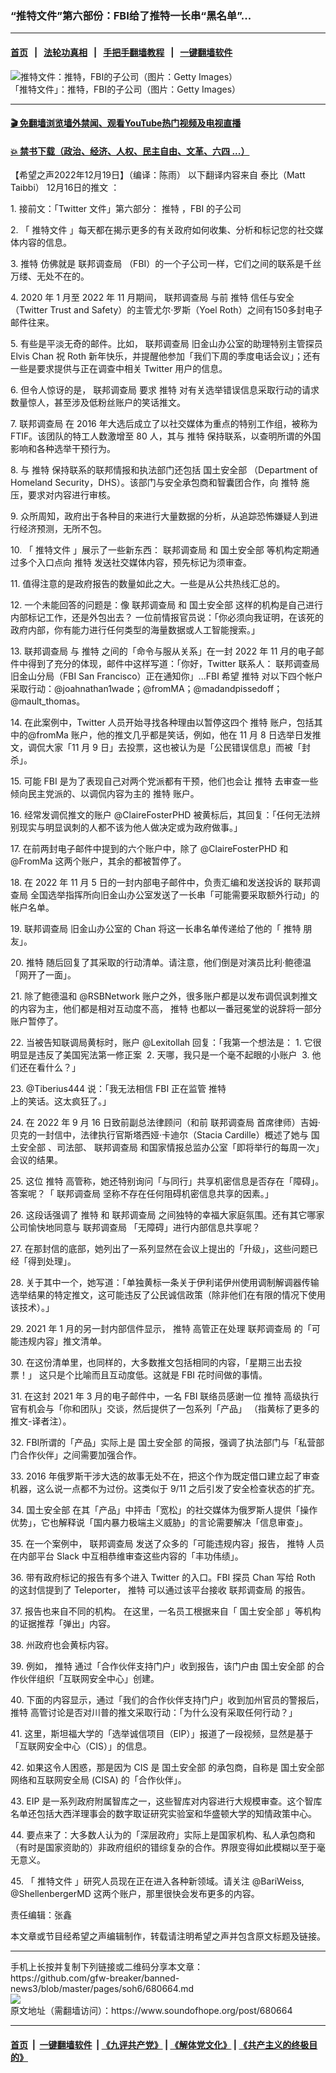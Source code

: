 ### “推特文件”第六部份：FBI给了推特一长串“黑名单”...
------------------------

#### [首页](https://github.com/gfw-breaker/banned-news3/blob/master/README.md) &nbsp;&nbsp;|&nbsp;&nbsp; [法轮功真相](https://github.com/begood0513/basic/blob/master/README.md)  &nbsp;&nbsp;|&nbsp;&nbsp; [手把手翻墙教程](https://github.com/gfw-breaker/guides/wiki)  &nbsp;&nbsp;|&nbsp;&nbsp; [一键翻墙软件](https://github.com/gfw-breaker/nogfw/blob/master/README.md)  



<div><img alt="推特文件：推特，FBI的子公司（图片：Getty Images）" src="https://img.soundofhope.org/2022-12/gettyimages-868706106-1671488266442.jpg"/>
<br/><figcaption class="caption">
 「推特文件」：推特，FBI的子公司（图片：Getty Images）
</figcaption></div><hr/>

#### [ 🎬  免翻墙浏览墙外禁闻、观看YouTube热门视频及电视直播](https://github.com/gfw-breaker/HelloWorld)

#### [ 💥  禁书下载（政治、经济、人权、民主自由、文革、六四 ...）](https://github.com/gfw-breaker/books/blob/master/README.md)

<div><div class="Content__Wrapper sc-1bvya0-0 elmmKw article_body" itemprop="articleBody">
 <div id="post_place_1">
 </div>
 <p class="meta-top">
  <span class="meta">
   【希望之声2022年12月19日】（编译：陈雨）
  </span>
  以下翻译内容来自
  <ok href="https://twitter.com/mtaibbi/status/1603857581503569929">
   泰比（Matt Taibbi） 12月16日的推文
  </ok>
  ：
 </p>
 <p>
  1. 接前文：「Twitter 文件」第六部分：
  <ok href="/term/1190">
   推特
  </ok>
  ，FBI 的子公司
 </p>
 <p>
  2. 「
  <ok href="/term/816114">
   推特文件
  </ok>
  」每天都在揭示更多的有关政府如何收集、分析和标记您的社交媒体内容的信息。
 </p>
 <p>
  3.
  <ok href="/term/1190">
   推特
  </ok>
  仿佛就是
  <ok href="/term/13392">
   联邦调查局
  </ok>
  （FBI）的一个子公司一样，它们之间的联系是千丝万缕、无处不在的。
 </p>
 <p>
  4. 2020 年 1 月至 2022 年 11 月期间，
  <ok href="/term/13392">
   联邦调查局
  </ok>
  与前
  <ok href="/term/1190">
   推特
  </ok>
  信任与安全（Twitter Trust and Safety）的主管尤尔·罗斯（Yoel Roth）之间有150多封电子邮件往来。
 </p>
 <p>
  5. 有些是平淡无奇的邮件。比如，
  <ok href="/term/13392">
   联邦调查局
  </ok>
  旧金山办公室的助理特别主管探员 Elvis Chan 祝 Roth 新年快乐，并提醒他参加「我们下周的季度电话会议」；还有一些是要求提供与正在调查中相关 Twitter 用户的信息。
 </p>
 <p>
  6. 但令人惊讶的是，
  <ok href="/term/13392">
   联邦调查局
  </ok>
  要求
  <ok href="/term/1190">
   推特
  </ok>
  对有关选举错误信息采取行动的请求数量惊人，甚至涉及低粉丝账户的笑话推文。
 </p>
 <p>
  7.
  <ok href="/term/13392">
   联邦调查局
  </ok>
  在 2016 年大选后成立了以社交媒体为重点的特别工作组，被称为 FTIF。该团队的特工人数激增至 80 人，其与
  <ok href="/term/1190">
   推特
  </ok>
  保持联系，以查明所谓的外国影响和各种选举干预行为。
 </p>
 <p>
  8. 与
  <ok href="/term/1190">
   推特
  </ok>
  保持联系的联邦情报和执法部门还包括
  <ok href="/term/13760">
   国土安全部
  </ok>
  （Department of Homeland Security，DHS）。该部门与安全承包商和智囊团合作，向
  <ok href="/term/1190">
   推特
  </ok>
  施压，要求对内容进行审核。
 </p>
 <p>
  9. 众所周知，政府出于各种目的来进行大量数据的分析，从追踪恐怖嫌疑人到进行经济预测，无所不包。
 </p>
 <p>
  10. 「
  <ok href="/term/816114">
   推特文件
  </ok>
  」展示了一些新东西：
  <ok href="/term/13392">
   联邦调查局
  </ok>
  和
  <ok href="/term/13760">
   国土安全部
  </ok>
  等机构定期通过多个入口点向
  <ok href="/term/1190">
   推特
  </ok>
  发送社交媒体内容，预先标记为须审查。
 </p>
 <p>
  11. 值得注意的是政府报告的数量如此之大。一些是从公共热线汇总的。
 </p>
 <p>
  12. 一个未能回答的问题是：像
  <ok href="/term/13392">
   联邦调查局
  </ok>
  和
  <ok href="/term/13760">
   国土安全部
  </ok>
  这样的机构是自己进行内部标记工作，还是外包出去？ 一位前情报官员说：「你必须向我证明，在该死的政府内部，你有能力进行任何类型的海量数据或人工智能搜索。」
 </p>
 <p>
  13.
  <ok href="/term/13392">
   联邦调查局
  </ok>
  与
  <ok href="/term/1190">
   推特
  </ok>
  之间的「命令与服从关系」在一封 2022 年 11 月的电子邮件中得到了充分的体现，邮件中这样写道：「你好，Twitter 联系人：
  <ok href="/term/13392">
   联邦调查局
  </ok>
  旧金山分局（FBI San Francisco）正在通知你」...FBI 希望
  <ok href="/term/1190">
   推特
  </ok>
  对以下四个帐户采取行动：@joahnathan1wade；@fromMA；@madandpissedoff；@mault_thomas。
 </p>
 <p>
  14. 在此案例中，Twitter 人员开始寻找各种理由以暂停这四个
  <ok href="/term/1190">
   推特
  </ok>
  账户，包括其中的@fromMa 账户，他的推文几乎都是笑话，例如，他在 11 月 8 日选举日发推文，调侃大家「11 月 9 日」去投票，这也被认为是「公民错误信息」而被「封杀」。
 </p>
 <p>
  15. 可能 FBI 是为了表现自己对两个党派都有干预，他们也会让
  <ok href="/term/1190">
   推特
  </ok>
  去审查一些倾向民主党派的、以调侃内容为主的
  <ok href="/term/1190">
   推特
  </ok>
  账户。
 </p>
 <p>
  16. 经常发调侃推文的账户 @ClaireFosterPHD 被黄标后，其回复：「任何无法辨别现实与明显讽刺的人都不该为他人做决定或为政府做事。」
 </p>
 <p>
  17. 在前两封电子邮件中提到的六个账户中，除了 @ClaireFosterPHD 和 @FromMa 这两个账户，其余的都被暂停了。
 </p>
 <p>
  18. 在 2022 年 11 月 5 日的一封内部电子邮件中，负责汇编和发送投诉的
  <ok href="/term/13392">
   联邦调查局
  </ok>
  全国选举指挥所向旧金山办公室发送了一长串「可能需要采取额外行动」的帐户名单。
 </p>
 <p>
  19.
  <ok href="/term/13392">
   联邦调查局
  </ok>
  旧金山办公室的 Chan 将这一长串名单传递给了他的「
  <ok href="/term/1190">
   推特
  </ok>
  朋友」。
 </p>
 <p>
  20.
  <ok href="/term/1190">
   推特
  </ok>
  随后回复了其采取的行动清单。请注意，他们倒是对演员比利·鲍德温「网开了一面」。
 </p>
 <p>
  21. 除了鲍德温和 @RSBNetwork 账户之外，很多账户都是以发布调侃讽刺推文的内容为主，他们都是相对互动度不高，
  <ok href="/term/1190">
   推特
  </ok>
  也都以一番冠冕堂的说辞将一部分账户暂停了。
 </p>
 <p>
  22. 当被告知联调局黄标时，账户 @Lexitollah 回复：「我第一个想法是： 1. 它很明显是违反了美国宪法第一修正案  2. 天哪，我只是一个毫不起眼的小账户  3. 他们还在看什么？」
 </p>
 <p>
  23. @Tiberius444 说：「我无法相信 FBI 正在监管
  <ok href="/term/1190">
   推特
  </ok>
  上的笑话。这太疯狂了。」
 </p>
 <p>
  24. 在 2022 年 9 月 16 日致前副总法律顾问（和前
  <ok href="/term/13392">
   联邦调查局
  </ok>
  首席律师）吉姆·贝克的一封信中，法律执行官斯塔西娅·卡迪尔（Stacia Cardille）概述了她与
  <ok href="/term/13760">
   国土安全部
  </ok>
  、司法部、
  <ok href="/term/13392">
   联邦调查局
  </ok>
  和国家情报总监办公室「即将举行的每周一次」会议的结果。
 </p>
 <p>
  25. 这位
  <ok href="/term/1190">
   推特
  </ok>
  高管称，她还特别询问「与同行」共享机密信息是否存在「障碍」。 答案呢？「
  <ok href="/term/13392">
   联邦调查局
  </ok>
  坚称不存在任何阻碍机密信息共享的因素。」
 </p>
 <p>
  26. 这段话强调了
  <ok href="/term/1190">
   推特
  </ok>
  和
  <ok href="/term/13392">
   联邦调查局
  </ok>
  之间独特的幸福大家庭氛围。还有其它哪家公司愉快地同意与
  <ok href="/term/13392">
   联邦调查局
  </ok>
  「无障碍」进行内部信息共享呢？
 </p>
 <p>
  27. 在那封信的底部，她列出了一系列显然在会议上提出的「升级」，这些问题已经「得到处理」。
 </p>
 <p>
  28. 关于其中一个，她写道：「单独黄标一条关于伊利诺伊州使用调制解调器传输选举结果的特定推文，这可能违反了公民诚信政策（除非他们在有限的情况下使用该技术）。」
 </p>
 <p>
  29. 2021 年 1 月的另一封内部信件显示，
  <ok href="/term/1190">
   推特
  </ok>
  高管正在处理
  <ok href="/term/13392">
   联邦调查局
  </ok>
  的「可能违规内容」推文清单。
 </p>
 <p>
  30. 在这份清单里，也同样的，大多数推文包括相同的内容，「星期三出去投票！」 这只是个比喻而且互动度低。这就是 FBI 花时间做的事情。
 </p>
 <p>
  31. 在这封 2021 年 3 月的电子邮件中，一名 FBI 联络员感谢一位
  <ok href="/term/1190">
   推特
  </ok>
  高级执行官有机会与「你和团队」交谈，然后提供了一包系列「产品」 （指黄标了更多的推文-译者注）。
 </p>
 <p>
  32. FBI所谓的「产品」实际上是
  <ok href="/term/13760">
   国土安全部
  </ok>
  的简报，强调了执法部门与「私营部门合作伙伴」之间需要加强合作。
 </p>
 <p>
  33. 2016 年俄罗斯干涉大选的故事无处不在，把这个作为既定借口建立起了审查机器，这么说一点都不为过份。这类似于 9/11 之后引发了安全检查状态的扩充。
 </p>
 <p>
  34.
  <ok href="/term/13760">
   国土安全部
  </ok>
  在其「产品」中抨击「宽松」的社交媒体为俄罗斯人提供「操作优势」，它也解释说「国内暴力极端主义威胁」的言论需要解决「信息审查」。
 </p>
 <p>
  35. 在一个案例中，
  <ok href="/term/13392">
   联邦调查局
  </ok>
  发送了众多的「可能违规内容」报告，
  <ok href="/term/1190">
   推特
  </ok>
  人员在内部平台 Slack 中互相恭维审查这些内容的「丰功伟绩」。
 </p>
 <p>
  36. 带有政府标记的报告有多个进入 Twitter 的入口。FBI 探员 Chan 写给 Roth 的这封信提到了 Teleporter，
  <ok href="/term/1190">
   推特
  </ok>
  可以通过该平台接收
  <ok href="/term/13392">
   联邦调查局
  </ok>
  的报告。
 </p>
 <p>
  37. 报告也来自不同的机构。 在这里，一名员工根据来自「
  <ok href="/term/13760">
   国土安全部
  </ok>
  」等机构的证据推荐「弹出」内容。
 </p>
 <p>
  38. 州政府也会黄标内容。
 </p>
 <p>
  39. 例如，
  <ok href="/term/1190">
   推特
  </ok>
  通过「合作伙伴支持门户」收到报告，该门户由
  <ok href="/term/13760">
   国土安全部
  </ok>
  的合作伙伴组织「互联网安全中心」创建。
 </p>
 <p>
  40. 下面的内容显示，通过「我们的合作伙伴支持门户」收到加州官员的警报后，
  <ok href="/term/1190">
   推特
  </ok>
  高管讨论是否对川普的推文采取行动：「为什么没有采取任何行动？」
 </p>
 <p>
  41. 这里，斯坦福大学的「选举诚信项目（EIP）」报道了一段视频，显然是基于「互联网安全中心（CIS）」的信息。
 </p>
 <p>
  42. 如果这令人困惑，那是因为 CIS 是
  <ok href="/term/13760">
   国土安全部
  </ok>
  的承包商，自称是
  <ok href="/term/13760">
   国土安全部
  </ok>
  网络和互联网安全局 (CISA) 的「合作伙伴」。
 </p>
 <p>
  43. EIP 是一系列政府附属智库之一，这些智库对内容进行大规模审查。这个智库名单还包括大西洋理事会的数字取证研究实验室和华盛顿大学的知情政策中心。
 </p>
 <p>
  44. 要点来了：大多数人认为的「深层政府」实际上是国家机构、私人承包商和（有时是国家资助的）非政府组织的错综复杂的合作。界限变得如此模糊以至于毫无意义。
 </p>
 <p>
  45. 「
  <ok href="/term/816114">
   推特文件
  </ok>
  」研究人员现在正在进入各种新领域。请关注 @BariWeiss, @ShellenbergerMD 这两个账户，那里很快会发布更多的内容。
 </p>
 <p class="meta-btm">
  责任编辑：张鑫
 </p>
 <p class="meta-btm">
  本文章或节目经希望之声编辑制作，转载请注明希望之声并包含原文标题及链接。
 </p>
</div>
</div>
<hr/>
手机上长按并复制下列链接或二维码分享本文章：<br/>
https://github.com/gfw-breaker/banned-news3/blob/master/pages/soh6/680664.md <br/>
<a href='https://github.com/gfw-breaker/banned-news3/blob/master/pages/soh6/680664.md'><img src='https://github.com/gfw-breaker/banned-news3/blob/master/pages/soh6/680664.md.png'/></a> <br/>
原文地址（需翻墙访问）：https://www.soundofhope.org/post/680664


------------------------
#### [首页](https://github.com/gfw-breaker/banned-news3/blob/master/README.md) &nbsp;|&nbsp; [一键翻墙软件](https://github.com/gfw-breaker/nogfw/blob/master/README.md) &nbsp;| [《九评共产党》](https://github.com/gfw-breaker/9ping.md/blob/master/README.md#九评之一评共产党是什么) | [《解体党文化》](https://github.com/gfw-breaker/jtdwh.md/blob/master/README.md) | [《共产主义的终极目的》](https://github.com/gfw-breaker/gczydzjmd.md/blob/master/README.md)


<img src='http://gfw-breaker.win/banned-news3/pages/soh6/680664.md' width='0px' height='0px'/>